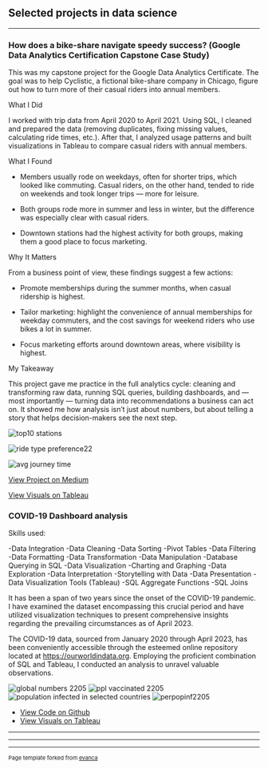 ## Selected projects in data science

---
### How does a bike-share navigate speedy success? (Google Data Analytics Certification Capstone Case Study)

This was my capstone project for the Google Data Analytics Certificate. The goal was to help Cyclistic, a fictional bike-share company in Chicago, figure out how to turn more of their casual riders into annual members.

What I Did

I worked with trip data from April 2020 to April 2021. Using SQL, I cleaned and prepared the data (removing duplicates, fixing missing values, calculating ride times, etc.). After that, I analyzed usage patterns and built visualizations in Tableau to compare casual riders with annual members.

What I Found

- Members usually rode on weekdays, often for shorter trips, which looked like commuting. Casual riders, on the other hand, tended to ride on weekends and took longer trips — more for leisure.

- Both groups rode more in summer and less in winter, but the difference was especially clear with casual riders.

- Downtown stations had the highest activity for both groups, making them a good place to focus marketing.

Why It Matters

From a business point of view, these findings suggest a few actions:

- Promote memberships during the summer months, when casual ridership is highest.

- Tailor marketing: highlight the convenience of annual memberships for weekday commuters, and the cost savings for weekend riders who use bikes a lot in summer.

- Focus marketing efforts around downtown areas, where visibility is highest.

My Takeaway

This project gave me practice in the full analytics cycle: cleaning and transforming raw data, running SQL queries, building dashboards, and — most importantly — turning data into recommendations a business can act on. It showed me how analysis isn’t just about numbers, but about telling a story that helps decision-makers see the next step.

![top10 stations](https://github.com/mierzynskiwojciech/mierzynskiwojciech.github.io/assets/131153418/3435e613-f070-4e5a-8dce-4d094838c37e)

![ride type preference22](https://github.com/mierzynskiwojciech/mierzynskiwojciech.github.io/assets/131153418/b053790f-99d0-442c-b634-6d207b56b8c3)

![avg journey time](https://github.com/mierzynskiwojciech/mierzynskiwojciech.github.io/assets/131153418/0e9fed38-55f6-45ff-a20b-c5a388f45173)

[View Project on Medium](https://medium.com/p/5e6a81e7db5/edit)

[View Visuals on Tableau](https://public.tableau.com/views/bikesharing_16867706715390/CyclistBikeshare?:language=en-US&publish=yes&:display_count=n&:origin=viz_share_link)


### COVID-19 Dashboard analysis

Skills used:

-Data Integration -Data Cleaning -Data Sorting -Pivot Tables -Data Filtering -Data Formatting -Data Transformation -Data Manipulation -Database Querying in SQL -Data Visualization -Charting and Graphing -Data Exploration -Data Interpretation -Storytelling with Data -Data Presentation -Data Visualization Tools (Tableau) -SQL Aggregate Functions -SQL Joins
  
It has been a span of two years since the onset of the COVID-19 pandemic. I have examined the dataset encompassing this crucial period and have utilized visualization techniques to present comprehensive insights regarding the prevailing circumstances as of April 2023.

The COVID-19 data, sourced from January 2020 through April 2023, has been conveniently accessible through the esteemed online repository located at https://ourworldindata.org. Employing the proficient combination of SQL and Tableau, I conducted an analysis to unravel valuable observations.


![global numbers 2205](https://github.com/mierzynskiwojciech/mierzynskiwojciech.github.io/assets/131153418/b451ecf7-9136-4d54-b00d-83024efc0119)
![ppl vaccinated 2205](https://github.com/mierzynskiwojciech/mierzynskiwojciech.github.io/assets/131153418/fa3200f3-5494-4deb-a8c1-87ec95d434a1)
![population infected in selected countries](https://user-images.githubusercontent.com/131153418/232831026-0c2d25ab-e0e5-4ce8-916d-90890ab23809.png)
![perpopinf2205](https://github.com/mierzynskiwojciech/mierzynskiwojciech.github.io/assets/131153418/2294a5d5-ce79-4f40-ae6a-0caf97a9cf67)

- [View Code on Github](https://github.com/mierzynskiwojciech/mierzynskiwojciech.github.io/blob/master/SQLQuery1.sql)
- [View Visuals on Tableau](https://public.tableau.com/views/CovidPortfolioProject1704/Dashboard1?:language=en-US&:display_count=n&:origin=viz_share_link)

---








---






---
<p style="font-size:11px">Page template forked from <a href="https://github.com/evanca/quick-portfolio">evanca</a></p>
<!-- Remove above link if you don't want to attibute -->
